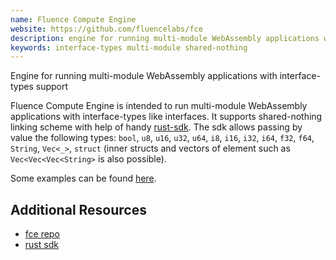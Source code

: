```yaml
---
name: Fluence Compute Engine
website: https://github.com/fluencelabs/fce
description: engine for running multi-module WebAssembly applications with interface-types support
keywords: interface-types multi-module shared-nothing
---
```


Engine for running multi-module WebAssembly applications with interface-types support

Fluence Compute Engine is intended to run multi-module WebAssembly applications with interface-types like interfaces. It supports shared-nothing linking scheme with help of handy [rust-sdk](https://github.com/fluencelabs/rust-sdk). The sdk allows passing by value the following types: `bool`, `u8`, `u16`, `u32`, `u64`, `i8`, `i16`, `i32`, `i64`, `f32`, `f64`, `String`, `Vec<_>`, `struct` (inner structs and vectors of element such as `Vec<Vec<Vec<String>` is also possible).

 Some examples can be found [here](https://github.com/fluencelabs/fce/tree/master/examples).   

## Additional Resources

- [fce repo](https://github.com/fluencelabs/fce)
- [rust sdk](https://github.com/fluencelabs/rust-sdk)
